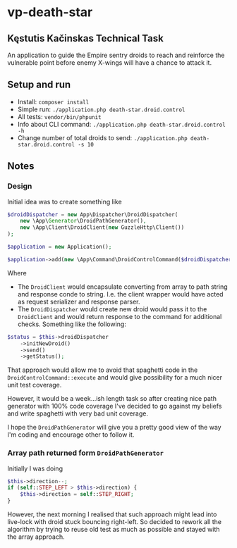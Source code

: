 # vp-death-star

## Kęstutis Kačinskas Technical Task
An application to guide the Empire sentry droids to reach and reinforce the vulnerable point before enemy X-wings will have a chance to attack it.

## Setup and run

 * Install: `composer install`
 * Simple run: `./application.php death-star.droid.control`
 * All tests: `vendor/bin/phpunit`
 * Info about CLI command: `./application.php death-star.droid.control -h`
 * Change number of total droids to send: `./application.php death-star.droid.control -s 10`

## Notes

### Design
Initial idea was to create something like
```php
$droidDispatcher = new App\Dispatcher\DroidDispatcher(
    new \App\Generator\DroidPathGenerator(),
    new \App\Client\DroidClient(new GuzzleHttp\Client())
);

$application = new Application();

$application->add(new \App\Command\DroidControlCommand($droidDispatcher));
```

Where 
 * The `DroidClient` would encapsulate converting from array to path string and response conde to string. I.e. the client wrapper would have acted as request serializer and response parser.
 * The `DroidDispatcher` would create new droid would pass it to the `DroidClient` and would return response to the command for additional checks. Something like the following:

```php
$status = $this->droidDispatcher
    ->initNewDroid()
    ->send()
    ->getStatus();

```

That approach would allow me to avoid that spaghetti code in the `DroidControlCommand::execute` and would give possibility for a much nicer unit test coverage.

However, it would be a week...ish length task so after creating nice path generator with 100% code coverage I've decided to go against my beliefs and write spaghetti with very bad unit coverage.

I hope the `DroidPathGenerator` will give you a pretty good view of the way I'm coding and encourage other to follow it.

### Array path returned form `DroidPathGenerator`

Initially I was doing 

```php
$this->direction--;
if (self::STEP_LEFT > $this->direction) {
    $this->direction = self::STEP_RIGHT;
}
```

However, the next morning I realised that such approach might lead into live-lock with droid stuck bouncing right-left. So decided to rework all the algorithm by trying to reuse old test as much as possible and stayed with the array approach.
